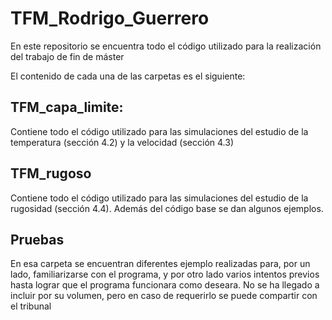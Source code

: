 # TFM_Rodrigo_Guerrero
En este repositorio se encuentra todo el código utilizado para la realización del trabajo de fin de máster

El contenido de cada una de las carpetas es el siguiente:

TFM_capa_limite:
-
Contiene todo el código utilizado para las simulaciones del estudio de la temperatura (sección 4.2) y la velocidad (sección 4.3)

TFM_rugoso
-
Contiene todo el código utilizado para las simulaciones del estudio de la rugosidad (sección 4.4).
Además del código base se dan algunos ejemplos.

Pruebas
-
En esa carpeta se encuentran diferentes ejemplo realizadas para, por un lado, familiarizarse con el programa, y por otro lado varios intentos previos hasta lograr que el programa funcionara como deseara.
No se ha llegado a incluir por su volumen, pero en caso de requerirlo se puede compartir con el tribunal
